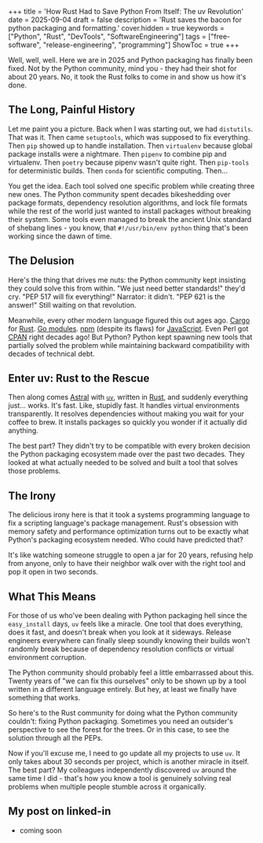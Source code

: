 +++
title = 'How Rust Had to Save Python From Itself: The uv Revolution'
date = 2025-09-04
draft = false
description = 'Rust saves the bacon for python packaging and formatting.'
cover.hidden = true
keywords = ["Python", "Rust", "DevTools", "SoftwareEngineering"]
tags = ["free-software", "release-engineering", "programming"]
ShowToc = true
+++

Well, well, well. Here we are in 2025 and Python packaging has finally been
fixed. Not by the Python community, mind you - they had their shot for about
20 years. No, it took the Rust folks to come in and show us how it's done.

## The Long, Painful History

Let me paint you a picture. Back when I was starting out, we had `distutils`.
That was it. Then came `setuptools`, which was supposed to fix everything.
Then `pip` showed up to handle installation. Then `virtualenv` because global
package installs were a nightmare. Then `pipenv` to combine pip and
virtualenv. Then `poetry` because pipenv wasn't quite right. Then `pip-tools`
for deterministic builds. Then `conda` for scientific computing. Then...

You get the idea. Each tool solved one specific problem while creating three
new ones. The Python community spent decades bikeshedding over package
formats, dependency resolution algorithms, and lock file formats while the
rest of the world just wanted to install packages without breaking their
system. Some tools even managed to break the ancient Unix standard of
shebang lines - you know, that `#!/usr/bin/env python` thing that's been
working since the dawn of time.

## The Delusion

Here's the thing that drives me nuts: the Python community kept insisting
they could solve this from within. "We just need better standards!" they'd
cry. "PEP 517 will fix everything!" Narrator: it didn't. "PEP 621 is the
answer!" Still waiting on that revolution.

Meanwhile, every other modern language figured this out ages ago.
[Cargo](https://doc.rust-lang.org/cargo/) for
[Rust](https://www.rust-lang.org/). [Go modules](https://go.dev/ref/mod).
[npm](https://www.npmjs.com/) (despite its flaws) for
[JavaScript](https://developer.mozilla.org/en-US/docs/Web/JavaScript). Even
Perl got [CPAN](https://www.cpan.org/) right decades ago! But Python? Python
kept spawning new tools that partially solved the problem while maintaining
backward compatibility with decades of technical debt.

## Enter uv: Rust to the Rescue

Then along comes [Astral](https://astral.sh/) with
[`uv`](https://docs.astral.sh/uv/), written in
[Rust](https://www.rust-lang.org/), and suddenly everything just... works.
It's fast. Like, stupidly fast. It handles virtual environments
transparently. It resolves dependencies without making you wait for your
coffee to brew. It installs packages so quickly you wonder if it actually did
anything.

The best part? They didn't try to be compatible with every broken decision
the Python packaging ecosystem made over the past two decades. They looked at
what actually needed to be solved and built a tool that solves those
problems.

## The Irony

The delicious irony here is that it took a systems programming language to
fix a scripting language's package management. Rust's obsession with memory
safety and performance optimization turns out to be exactly what Python's
packaging ecosystem needed. Who could have predicted that?

It's like watching someone struggle to open a jar for 20 years, refusing help
from anyone, only to have their neighbor walk over with the right tool and
pop it open in two seconds.

## What This Means

For those of us who've been dealing with Python packaging hell since the
`easy_install` days, `uv` feels like a miracle. One tool that does
everything, does it fast, and doesn't break when you look at it sideways.
Release engineers everywhere can finally sleep soundly knowing their builds
won't randomly break because of dependency resolution conflicts or virtual
environment corruption.

The Python community should probably feel a little embarrassed about this.
Twenty years of "we can fix this ourselves" only to be shown up by a tool
written in a different language entirely. But hey, at least we finally have
something that works.

So here's to the Rust community for doing what the Python community couldn't:
fixing Python packaging. Sometimes you need an outsider's perspective to see
the forest for the trees. Or in this case, to see the solution through all
the PEPs.

Now if you'll excuse me, I need to go update all my projects to use `uv`. It
only takes about 30 seconds per project, which is another miracle in itself.
The best part? My colleagues independently discovered `uv` around the same
time I did - that's how you know a tool is genuinely solving real problems
when multiple people stumble across it organically.

## My post on linked-in

- coming soon
